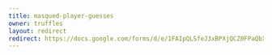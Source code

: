 ```yaml
---
title: masqued-player-guesses
owner: truffles
layout: redirect
redirect: https://docs.google.com/forms/d/e/1FAIpQLSfeJ3xBPXjQCZ0FPaQbXXIrwnpqjUZDyBSMTp9MaORxJWa8Ew/viewform?usp=sf_link
---
```

